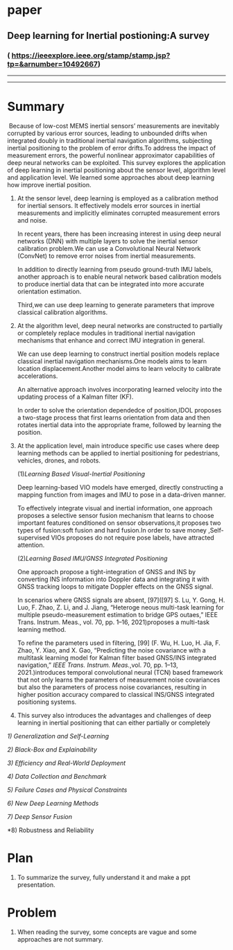 # paper
## Deep learning for Inertial postioning:A survey
### ( https://ieeexplore.ieee.org/stamp/stamp.jsp?tp=&arnumber=10492667)
---------------------------------------------------------------------------------------------------------------------
---------------------------------------------------------------------------------------------------------------------
# Summary
​    Because of low-cost MEMS inertial sensors’ measurements are inevitably corrupted by various error sources, leading to unbounded drifts when integrated doubly in traditional inertial navigation algorithms, subjecting inertial positioning to the problem of error drifts.To address the impact of measurement errors, the powerful nonlinear approximator capabilities of deep neural networks can be exploited. This survey explores the application of deep learning in inertial positioning about the sensor level, algorithm level and application level. We learned some approaches about deep learning how improve inertial position.

1. At the sensor level, deep learning is employed as a calibration method for inertial sensors. It effectively models error sources in inertial measurements and implicitly eliminates corrupted measurement errors and noise.

   In recent years, there has been increasing interest in using deep neural networks (DNN) with multiple layers to solve the inertial sensor calibration problem.We can use a Convolutional Neural Network (ConvNet)  to remove error noises from inertial measurements.

   In addition to directly learning from pseudo ground-truth IMU labels, another approach is to enable neural network based calibration models to produce inertial data that can be integrated into more accurate orientation estimation.

   Third,we can use deep learning to generate parameters that improve classical calibration algorithms.

2. At the algorithm level, deep neural networks are constructed to partially or completely replace modules in traditional inertial navigation mechanisms that enhance and correct IMU integration in general. 

   We can use deep learning to construct inertial position models replace classical inertial navigation mechanisms.One models aims to learn location displacement.Another model aims to learn velocity to calibrate accelerations.

   An alternative approach involves incorporating learned velocity into the updating process of a Kalman filter (KF).

   In order to solve the orientation dependedce of position,IDOL proposes a two-stage process that first learns orientation from data and  then rotates inertial data into the appropriate frame, followed by learning the position.

3. At the application level, main introduce specific use cases where deep learning methods can be applied to inertial positioning for pedestrians, vehicles, drones, and robots. 

   (1)*Learning Based Visual-Inertial Positioning*

   Deep learning-based VIO models have emerged, directly constructing a mapping function from images and IMU to pose in a data-driven manner.

   To effectively integrate visual and inertial information, one approach proposes a selective sensor fusion mechanism that learns to choose important features conditioned on sensor observations,it proposes two types of fusion:soft fusion and hard fusion.In order to save money ,Self-supervised VIOs proposes do not require pose labels, have attracted attention.

   (2)*Learning Based IMU/GNSS Integrated Positioning*

   One approach propose a tight-integration of GNSS and INS by converting INS information into Doppler data and integrating it with GNSS tracking loops to mitigate Doppler effects on the GNSS signal.

   In scenarios where GNSS signals are absent, [97]([97] S. Lu, Y. Gong, H. Luo, F. Zhao, Z. Li, and J. Jiang, “Heteroge neous multi-task learning for multiple pseudo-measurement estimation to bridge GPS outaes,” IEEE Trans. Instrum. Meas., vol. 70, pp. 1–16, 2021)proposes a multi-task learning method.

   To refine the parameters used in filtering, [99] (F. Wu, H. Luo, H. Jia, F. Zhao, Y. Xiao, and X. Gao, “Predicting the noise covariance with a multitask learning model for Kalman filter based GNSS/INS integrated navigation,” *IEEE Trans. Instrum. Meas.*,vol. 70, pp. 1–13, 2021.)introduces temporal convolutional neural (TCN) based framework that not only learns the parameters of measurement noise covariances but also the parameters of process noise covariances, resulting in higher position accuracy compared to classical INS/GNSS integrated positioning systems.

4.  This survey also introduces the advantages and challenges of deep learning in inertial positioning that can either partially or completely

*1) Generalization and Self-Learning*

*2) Black-Box and Explainability*

*3) Efficiency and Real-World Deployment*

*4) Data Collection and Benchmark*

*5) Failure Cases and Physical Constraints*

*6) New Deep Learning Methods*

*7) Deep Sensor Fusion*

*8) Robustness and Reliability





# Plan 
1. To summarize the survey, fully understand it and make a ppt presentation.
# Problem
1. When reading the survey, some concepts are vague and some approaches are not summary.